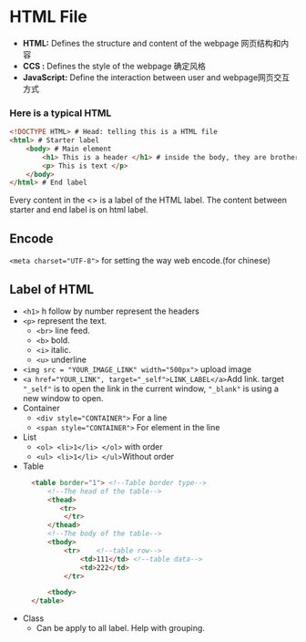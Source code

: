 # HTML File
- **HTML:** Defines the structure and content of the webpage 网页结构和内容
- **CCS :** Defines the style of the webpage 确定风格
- **JavaScript:** Define the interaction between user and webpage网页交互方式

### Here is a typical HTML
```HTML
<!DOCTYPE HTML> # Head: telling this is a HTML file
<html> # Starter label
    <body> # Main element
        <h1> This is a header </h1> # inside the body, they are brother element 
        <p> This is text </p>
    </body>
</html> # End label
```
Every content in the <> is a label of the HTML label. The content between starter and end label is on html label. 


## Encode
`<meta charset="UTF-8">` for setting the way web encode.(for chinese) 

## Label of HTML

- `<h1>` h follow by number represent the headers 
- `<p>` represent the text. 
  - `<br>` line feed.
  - `<b>` bold.
  - `<i>` italic.
  - `<u>` underline
- `<img src = "YOUR_IMAGE_LINK" width="500px">` upload image
- `<a href="YOUR_LINK", target="_self">LINK_LABEL</a>`Add link. target `"_self"` is to open the link in the current window, `"_blank"` is using a new window to open.
- Container     
  - `<div style="CONTAINER">` For a line
  - `<span style="CONTAINER">` For element in the line
- List 
  - `<ol> <li>1</li> </ol>` with order 
  - `<ul> <li>1</li> </ul>`Without order 
- Table
  ```HTML
    <table border="1"> <!--Table border type-->
        <!--The head of the table-->
        <thead>
           <tr>
            </tr> 
        </thead>
        <!--The body of the table-->
        <tbody>
            <tr>    <!--table row-->
                <td>111</td> <!--table data-->
                <td>222</td>
            </tr>

        <tbody>
    </table>
  ```
- Class
  - Can be apply to all label. Help with grouping.